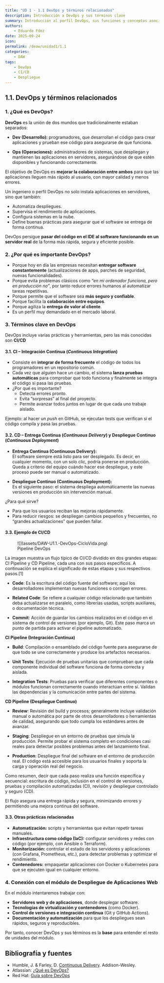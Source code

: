 ```yaml
---
title: "UD 1 - 1.1 DevOps y términos relacionados"
description: Introducción a DevOps y sus términos clave
summary: Introducción al perfil DevOps, sus funciones y conceptos asociados como CI/CD.
authors:
    - Eduardo Fdez
date: 2025-09-24
icon:   
permalink: /deaw/unidad1/1.1
categories:
    - DAW
tags:
    - DevOps
    - CI/CD
    - Despliegue
---
```


## 1.1. DevOps y términos relacionados

### 1. ¿Qué es DevOps?

**DevOps** es la unión de dos mundos que tradicionalmente estaban separados:    

- **Dev (Desarrollo):** programadores, que desarrollan el código para crear aplicaciones y prueban ese código para asegurarse de que funciona.    

- **Ops (Operaciones):** administradores de sistemas, que despliegan y mantienen las aplicaciones en servidores, asegurándose de que estén disponibles y funcionando correctamente.

El objetivo de DevOps es **mejorar la colaboración entre ambos** para que las aplicaciones lleguen más rápido al usuario, con mayor calidad y menos errores.

Un ingeniero o perfil DevOps no solo instala aplicaciones en servidores, sino que también:    

- Automatiza despliegues.   
- Supervisa el rendimiento de aplicaciones.   
- Configura sistemas en la nube.   
- Define buenas prácticas para asegurar que el software se entrega de forma continua.   

DevOps persigue **pasar del código en el IDE al software funcionando en un servidor real** de la forma más rápida, segura y eficiente posible.



### 2. ¿Por qué es importante DevOps?

- Porque hoy en día las empresas necesitan **entregar software constantemente** (actualizaciones de apps, parches de seguridad, nuevas funcionalidades).
- Porque evita problemas clásicos como *“en mi ordenador funciona, pero en producción no”*, por tanto reduce errores humanos al automatizar tareas repetitivas.
- Porque permite que el software sea **más seguro y confiable**.
- Porque facilita la **colaboración entre equipos**.
- Porque agiliza la **entrega de valor al cliente**.
- Es un perfil muy demandado en el mercado laboral.



### 3. Términos clave en DevOps
DevOps incluye varias prácticas y herramientas, pero las más conocidas son **CI/CD**

#### 3.1. CI – Integración Continua (*Continuous Integration*)

- Consiste en **integrar de forma frecuente** el código de todos los programadores en un repositorio común.
- Cada vez que alguien hace un cambio, el sistema **lanza pruebas automáticas** para comprobar que todo funciona y finalmente se integra el código si pasa las pruebas.
- ¿Por qué es importante?
    - Detecta errores pronto.
    - Evita “sorpresas” al final del proyecto.
    - Permite avanzar todos juntos en lugar de que cada uno trabaje aislado.

Ejemplo: al hacer un *push* en GitHub, se ejecutan tests que verifican si el código compila y pasa las pruebas.


#### 3.2. CD – Entrega Continua (*Continuous Delivery*) y Despliegue Continuo (*Continuous Deployment*)

- **Entrega Continua (Continuous Delivery):**  
  El software siempre está listo para ser desplegado. Es decir, en cualquier momento, con un solo clic, podría ponerse en producción. Queda a criterio del equipo cuándo hacer ese despliegue, y este proceso puede ser manual o automatizado.

- **Despliegue Continuo (Continuous Deployment):**  
  Es el siguiente paso: el sistema despliega automáticamente las nuevas versiones en producción sin intervención manual.

¿Para qué sirve?
- Para que los usuarios reciban las mejoras rápidamente.
- Para reducir riesgos: se despliegan cambios pequeños y frecuentes, no “grandes actualizaciones” que pueden fallar.

#### 3.3. Ejemplo de CI/CD 

<figure markdown>   
  ![](assets/DAW-U1.1.-DevOps-CicloVida.png)   
  <figcaption>Pipeline DevOps</figcaption>   
</figure>   

La imagen muestra un flujo típico de CI/CD dividido en dos grandes etapas: CI Pipeline y CD Pipeline, cada una con sus pasos específicos. A continuación se explica el significado de estas etapas y sus respectivos pasos.[1]

- **Code**: Es la escritura del código fuente del software; aquí los desarrolladores implementan nuevas funciones o corrigen errores.

- **Related Code**: Se refiere a cualquier código relacionado que también deba actualizarse en paralelo, como librerías usadas, scripts auxiliares, o documentación técnica.

- **Commit**: Acción de guardar los cambios realizados en el código en el sistema de control de versiones (por ejemplo, Git). Este paso marca un punto de partida para activar el pipeline automatizado.

**CI Pipeline (Integración Continua)**    

- **Build**: Compilación o ensamblado del código fuente para asegurarse de que todo se une correctamente y produce los artefactos necesarios.   

- **Unit Tests**: Ejecución de pruebas unitarias que comprueban que cada componente individual del software funciona de forma correcta y aislada.   

- **Integration Tests**: Pruebas para verificar que diferentes componentes o módulos funcionan correctamente cuando interactúan entre sí. Validan las dependencias y la comunicación entre partes del sistema.

**CD Pipeline (Despliegue Continuo)**   

- **Review**: Revisión del build y procesos; generalmente incluye validación manual o automática por parte de otros desarrolladores o herramientas de calidad, asegurando que todo cumpla los estándares antes de avanzar.   

- **Staging**: Despliegue en un entorno de pruebas que simula la producción. Permite probar el sistema completo en condiciones casi reales para detectar posibles problemas antes del lanzamiento final.   

- **Production**: Despliegue final del software en el entorno de producción real. El código está accesible para los usuarios finales y soporta la carga y operación real del negocio.

Como resumen, decir que cada paso realiza una función específica y secuencial: escritura de código, inclusión en el control de versiones, pruebas y compilación automatizadas (CI), revisión y despliegue controlado y seguro (CD).

El flujo asegura una entrega rápida y segura, minimizando errores y permitiendo una mejora continua del software.

#### 3.3. Otras prácticas relacionadas

- **Automatización:** scripts y herramientas que evitan repetir tareas manuales.
- **Infraestructura como código (IaC):** configurar servidores y redes con código (por ejemplo, con Ansible o Terraform).
- **Monitorización:** controlar el estado de los servidores y aplicaciones (con Grafana, Prometheus, etc.), para detectar problemas y optimizar el rendimiento.
- **Contenedores:** empaquetar aplicaciones con Docker o Kubernetes para que se ejecuten igual en cualquier entorno.



### 4. Conexión con el módulo de Despliegue de Aplicaciones Web

En el módulo intentaremos trabajar con:
- **Servidores web y de aplicaciones**, donde desplegar software.
- **Tecnologías de virtualización y contenedores** (como Docker).
- **Control de versiones e integración continua** (Git y GitHub Actions).
- **Documentación y automatización** para que los despliegues sean rápidos, seguros y reproducibles.

Por tanto, conocer DevOps y sus términos es la **base** para entender el resto de unidades del módulo.

## Bibliografía y fuentes
- Humble, J. & Farley, D. [Continuous Delivery](https://proweb.md/ftp/carti/Continuous-Delivery-Jez%20Humble-David-Farley.pdf). Addison-Wesley.
- Atlassian: [¿Qué es DevOps?](https://www.atlassian.com/devops)
- Red Hat: [Guía sobre DevOps](https://www.redhat.com/es/topics/devops)


